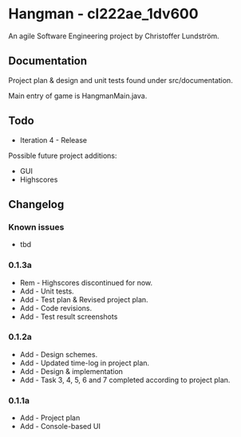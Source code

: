 # Hangman - cl222ae_1dv600

An agile Software Engineering project by Christoffer Lundström.

## Documentation
Project plan & design and unit tests found under src/documentation.

Main entry of game is HangmanMain.java.

## Todo

* Iteration 4 - Release


Possible future project additions: 

* GUI
* Highscores

## Changelog
   
### Known issues
* tbd

### 0.1.3a
* Rem - Highscores discontinued for now.
* Add - Unit tests.
* Add - Test plan & Revised project plan.
* Add - Code revisions.
* Add - Test result screenshots

### 0.1.2a
* Add - Design schemes.
* Add - Updated time-log in project plan.
* Add - Design & implementation
* Add - Task 3, 4, 5, 6 and 7 completed according to project plan.

### 0.1.1a
* Add - Project plan
* Add - Console-based UI